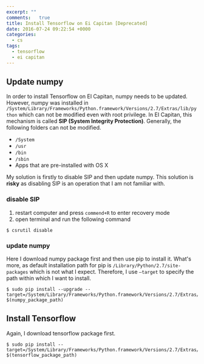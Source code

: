 ```yaml
---
excerpt: ""
comments:	true
title: Install Tensorflow on Ei Capitan [Deprecated]
date: 2016-07-24 09:22:54 +0000
categories:
  - cs
tags:
  - tensorflow 
  - ei capitan
---
```


## Update numpy

In order to install Tensorflow on EI Capitan, numpy needs to  be updated. However, numpy was installed in `/System/Library/Frameworks/Python.framework/Versions/2.7/Extras/lib/python` which can not be modified even with root privilege. In EI Capitan, this mechanism is called __SIP (System Integrity Protection)__. Generally, the following folders can not be modified. 

* `/System`
* `/usr`
* `/bin`
* `/sbin`
* Apps that are pre-installed with OS X

My solution is firstly to disable SIP and then update numpy. This solution is __risky__ as disabling SIP is an operation that I am not familiar with.

### disable SIP

1. restart computer and press `commend+R` to enter recovery mode
2. open terminal and run the following command

```shell
$ csrutil disable
```

### update numpy

Here I download numpy package first and then use pip to install it. What's more, as default installation path for pip is `/Library/Python/2.7/site-packages` which is not what I expect. Therefore, I use `—target` to specify the path within which I want to install.

```shell
$ sudo pip install --upgrade --target=/System/Library/Frameworks/Python.framework/Versions/2.7/Extras/lib/python/ $(numpy_package_path)
```

## Install Tensorflow

Again, I download tensorflow package first.

```shell
$ sudo pip install --target=/System/Library/Frameworks/Python.framework/Versions/2.7/Extras/lib/python/ $(tensorflow_package_path)
```

